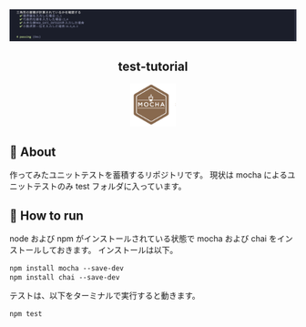 <img src="img/スクリーンショット 2022-09-22 1.58.11.png" alt="testing image">

<h2 align="center">test-tutorial</h2>
<p align="center">
  <a href="https://mochajs.org/"><img src="img/mocha_logo.png" width="80px;" /></a>
  <br>
</p>

## 📝 About

作ってみたユニットテストを蓄積するリポジトリです。
現状は mocha によるユニットテストのみ test フォルダに入っています。

## 🏃 How to run

node および npm がインストールされている状態で mocha および chai をインストールしておきます。
インストールは以下。

```
npm install mocha --save-dev
npm install chai --save-dev
```

テストは、以下をターミナルで実行すると動きます。

```
npm test
```
